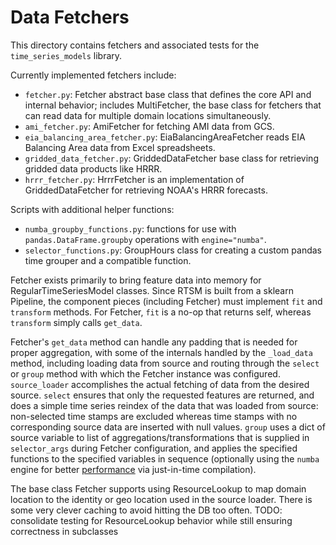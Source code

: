 # Data Fetchers
This directory contains fetchers and associated tests for the `time_series_models` library.

Currently implemented fetchers include:
* `fetcher.py`: Fetcher abstract base class that defines the core API and internal behavior; includes MultiFetcher,
 the base class for fetchers that can read data for multiple domain locations simultaneously.
* `ami_fetcher.py`: AmiFetcher for fetching AMI data from GCS.
* `eia_balancing_area_fetcher.py`: EiaBalancingAreaFetcher reads EIA Balancing Area data from Excel spreadsheets.
* `gridded_data_fetcher.py`: GriddedDataFetcher base class for retrieving gridded data products like HRRR.
* `hrrr_fetcher.py`: HrrrFetcher is an implementation of GriddedDataFetcher for retrieving NOAA's HRRR forecasts.

Scripts with additional helper functions:
* `numba_groupby_functions.py`: functions for use with `pandas.DataFrame.groupby` operations with `engine="numba"`.
* `selector_functions.py`: GroupHours class for creating a custom pandas time grouper and a compatible function.

Fetcher exists primarily to bring feature data into memory for RegularTimeSeriesModel classes.
Since RTSM is built from a sklearn Pipeline, the component pieces (including Fetcher)
must implement `fit` and `transform` methods. For Fetcher, `fit` is a no-op that returns
self, whereas `transform` simply calls `get_data`.

Fetcher's `get_data` method can handle any padding that is needed for proper aggregation, with some of the internals
handled by the `_load_data` method, including loading data from source and routing through the `select` or `group`
method with which the Fetcher instance was configured. `source_loader` accomplishes the actual fetching of data from
the desired source. `select` ensures that only the requested features are returned,
and does a simple time series reindex of the data that was loaded from source: non-selected time stamps are excluded
whereas time stamps with no corresponding source data are inserted with null values. `group` uses a dict of source
variable to list of aggregations/transformations that is supplied in `selector_args` during Fetcher configuration, and
applies the specified functions to the specified variables in sequence (optionally using the `numba` engine for better
[performance](https://pandas.pydata.org/pandas-docs/stable/user_guide/enhancingperf.html#numba-jit-compilation) via
just-in-time compilation).

The base class Fetcher supports using ResourceLookup to map domain location to the identity or geo location used
in the source loader. There is some very clever caching to avoid hitting the DB too often.
TODO: consolidate testing for ResourceLookup behavior while still ensuring correctness in subclasses